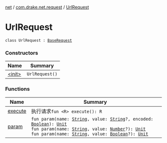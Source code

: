 [net](../../index.md) / [com.drake.net.request](../index.md) / [UrlRequest](./index.md)

# UrlRequest

`class UrlRequest : `[`BaseRequest`](../-base-request/index.md)

### Constructors

| Name | Summary |
|---|---|
| [&lt;init&gt;](-init-.md) | `UrlRequest()` |

### Functions

| Name | Summary |
|---|---|
| [execute](execute.md) | 执行请求`fun <R> execute(): R` |
| [param](param.md) | `fun param(name: `[`String`](https://kotlinlang.org/api/latest/jvm/stdlib/kotlin/-string/index.html)`, value: `[`String`](https://kotlinlang.org/api/latest/jvm/stdlib/kotlin/-string/index.html)`?, encoded: `[`Boolean`](https://kotlinlang.org/api/latest/jvm/stdlib/kotlin/-boolean/index.html)`): `[`Unit`](https://kotlinlang.org/api/latest/jvm/stdlib/kotlin/-unit/index.html)<br>`fun param(name: `[`String`](https://kotlinlang.org/api/latest/jvm/stdlib/kotlin/-string/index.html)`, value: `[`Number`](https://kotlinlang.org/api/latest/jvm/stdlib/kotlin/-number/index.html)`?): `[`Unit`](https://kotlinlang.org/api/latest/jvm/stdlib/kotlin/-unit/index.html)<br>`fun param(name: `[`String`](https://kotlinlang.org/api/latest/jvm/stdlib/kotlin/-string/index.html)`, value: `[`Boolean`](https://kotlinlang.org/api/latest/jvm/stdlib/kotlin/-boolean/index.html)`?): `[`Unit`](https://kotlinlang.org/api/latest/jvm/stdlib/kotlin/-unit/index.html) |
